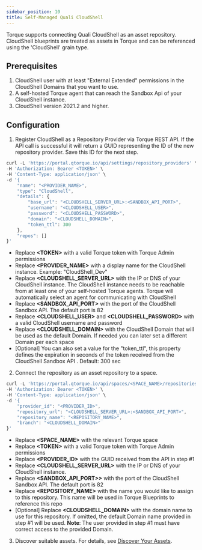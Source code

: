 ```yaml
---
sidebar_position: 10
title: Self-Managed Quali CloudShell
---
```


Torque supports connecting Quali CloudShell as an asset repository. CloudShell blueprints are treated as assets in Torque and can be referenced using the 'CloudShell' grain type.

## Prerequisites

1. CloudShell user with at least "External Extended" permissions in the CloudShell Domains that you want to use.
2. A self-hosted Torque agent that can reach the Sandbox Api of your CloudShell instance.
3. CloudShell version 2021.2 and higher.

## Configuration

1. Register CloudShell as a Repository Provider via Torque REST API. If the API call is successful it will return a GUID representing the ID of the new repository provider. Save this ID for the next step.
  
```jsx
curl -L 'https://portal.qtorque.io/api/settings/repository_providers' \
-H 'Authorization: Bearer <TOKEN>' \
-H 'Content-Type: application/json' \
-d '{
    "name": "<PROVIDER_NAME>",
    "type": "CloudShell",
    "details": {        
        "base_url": "<CLOUDSHELL_SERVER_URL>:<SANDBOX_API_PORT>",
        "username": "<CLOUDSHELL_USER>",
        "password": "<CLOUDSHELL_PASSWORD>",
        "domain": "<CLOUDSHELL_DOMAIN>",
        "token_ttl": 300
    },
    "repos": []
}'
```

  * Replace __&lt;TOKEN&gt;__ with a valid Torque token with Torque Admin permissions
  * Replace __&lt;PROVIDER_NAME&gt;__ with a display name for the CloudShell instance. Example: "CloudShell_Dev"
  * Replace __&lt;CLOUDSHELL_SERVER_URL&gt;__ with the IP or DNS of your CloudShell instance. The CloudShell instance needs to be reachable from at least one of your self-hosted Torque agents. Torque will automatically select an agent for communicating with CloudShell
  * Replace __&lt;SANDBOX_API_PORT&gt;__ with the port of the CloudShell Sandbox API. The default port is 82
  * Replace __&lt;CLOUDSHELL_USER&gt;__ and __&lt;CLOUDSHELL_PASSWORD&gt;__ with a valid CloudShell username and password
  * Replace __&lt;CLOUDSHELL_DOMAIN&gt;__ with the CloudShell Domain that will be used as the default Domain. If needed you can later set a different Domain per each space
  * [Optional] You can also set a value for the "token_ttl", this property defines the expiration in seconds of the token received from the CloudShell Sandbox API . Default: 300 sec
  
2. Connect the repository as an asset repository to a space.

```jsx
curl -L 'https://portal.qtorque.io/api/spaces/<SPACE_NAME>/repositories/cloudshell' \
-H 'Authorization: Bearer <TOKEN>' \
-H 'Content-Type: application/json' \
-d '{
    "provider_id": "<PROVIDER_ID>", 
    "repository_url": "<CLOUDSHELL_SERVER_URL>:<SANDBOX_API_PORT>",
    "repository_name": "<REPOSITORY_NAME>",
    "branch": "<CLOUDSHELL_DOMAIN>"
}'
```

  * Replace __&lt;SPACE_NAME&gt;__ with the relevant Torque space 
  * Replace __&lt;TOKEN&gt;__ with a valid Torque token with Torque Admin permissions
  * Replace __&lt;PROVIDER_ID&gt;__ with the GUID received from the API in step #1 
  * Replace __&lt;CLOUDSHELL_SERVER_URL&gt;__ with the IP or DNS of your CloudShell instance.
  * Replace __&lt;SANDBOX_API_PORT>&gt;__ with the port of the CloudShell Sandbox API. The default port is 82
  * Replace __&lt;REPOSITORY_NAME&gt;__ with the name you would like to assign to this repository. This name will be used in Torque Blueprints to reference this repo
  * [Optional] Replace __&lt;CLOUDSHELL_DOMAIN&gt;__ with the domain name to use for this repository. If omitted, the default Domain name provided in step #1 will be used. 
    __Note__: The user provided in step #1 must have correct access to the provided Domain.

3. Discover suitable assets. For details, see [Discover Your Assets](/getting-started/asset-discovery). 
